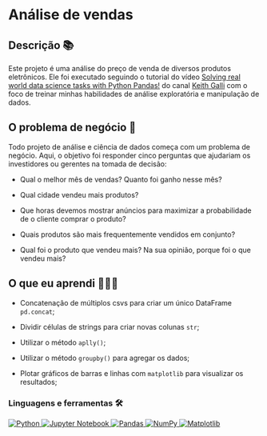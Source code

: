 # Análise de vendas

## Descrição 📚

Este projeto é uma análise do preço de venda de diversos produtos eletrônicos. Ele foi executado seguindo o tutorial do vídeo [Solving real world data science tasks with Python Pandas!](https://www.youtube.com/watch?v=eMOA1pPVUc4) do canal [Keith Galli](https://www.youtube.com/@KeithGalli/videos) com o foco de treinar minhas habilidades de análise exploratória e manipulação de dados.
  

## O problema de negócio 🏪

Todo projeto de análise e ciência de dados começa com um problema de negócio. Aqui, o objetivo foi responder cinco perguntas que ajudariam os investidores ou gerentes na tomada de decisão:

* Qual o melhor mês de vendas? Quanto foi ganho nesse mês?

* Qual cidade vendeu mais produtos?

* Que horas devemos mostrar anúncios para maximizar a probabilidade de o cliente comprar o produto?

* Quais produtos são mais frequentemente vendidos em conjunto?

* Qual foi o produto que vendeu mais? Na sua opinião, porque foi o que vendeu mais?

## O que eu aprendi 👨🏾‍💻

* Concatenação de múltiplos csvs para criar um único DataFrame `pd.concat`;

* Dividir células de strings para criar novas colunas `str`;

* Utilizar o método `aplly()`;

* Utilizar o método `groupby()` para agregar os dados;

* Plotar gráficos de barras e linhas com `matplotlib` para visualizar os resultados;

<h3 align="left">Linguagens e ferramentas 🛠️</h3>

<a href="https://www.python.org/">
  <img src="https://img.shields.io/badge/python-3670A0?style=for-the-badge&logo=python&logoColor=ffdd54" alt="Python">
</a>
<a href="https://jupyter.org/">
  <img src="https://img.shields.io/badge/Jupyter-F37626?style=for-the-badge&logo=jupyter&logoColor=white" alt="Jupyter Notebook">
</a>
<a href="https://pandas.pydata.org/">
  <img src="https://img.shields.io/badge/pandas-%23150458.svg?style=for-the-badge&logo=pandas&logoColor=white" alt="Pandas">
</a>
<a href="https://numpy.org/">
  <img src="https://img.shields.io/badge/numpy-%23013243.svg?style=for-the-badge&logo=numpy&logoColor=white" alt="NumPy">
</a>
<a href="https://matplotlib.org/">
  <img src="https://img.shields.io/badge/Matplotlib-%23ffffff.svg?style=for-the-badge&logo=Matplotlib&logoColor=black" alt="Matplotlib">
</a></p>
